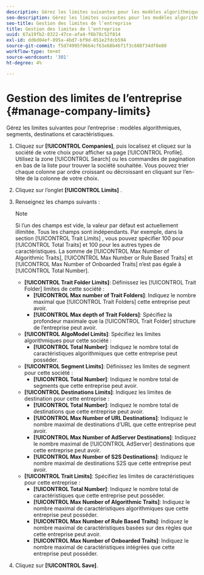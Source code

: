 ```yaml
---
description: Gérez les limites suivantes pour les modèles algorithmiques, les segments, les destinations et les caractéristiques de l’entreprise.
seo-description: Gérez les limites suivantes pour les modèles algorithmiques, les segments, les destinations et les caractéristiques de l’entreprise.
seo-title: Gestion des limites de l’entreprise
title: Gestion des limites de l’entreprise
uuid: 67a19fb2-8322-47ce-afa4-f6b78c52f814
exl-id: dd6d04ef-895a-4bd7-bf9d-851e2fdcb594
source-git-commit: f5d74995f0664cf63e68b46f1f3c608f34df0e80
workflow-type: tm+mt
source-wordcount: '301'
ht-degree: 4%

---
```


# Gestion des limites de l’entreprise {#manage-company-limits}

Gérez les limites suivantes pour l’entreprise : modèles algorithmiques, segments, destinations et caractéristiques.

<!-- t_company_limits.xml -->

1. Cliquez sur **[!UICONTROL Companies]**, puis localisez et cliquez sur la société de votre choix pour afficher sa page [!UICONTROL Profile]. Utilisez la zone [!UICONTROL Search] ou les commandes de pagination en bas de la liste pour trouver la société souhaitée. Vous pouvez trier chaque colonne par ordre croissant ou décroissant en cliquant sur l’en-tête de la colonne de votre choix.
1. Cliquez sur l’onglet **[!UICONTROL Limits]** .
1. Renseignez les champs suivants :

   >[!NOTE]
   >
   >Si l’un des champs est vide, la valeur par défaut est actuellement illimitée. Tous les champs sont indépendants. Par exemple, dans la section [!UICONTROL Trait Limits] , vous pouvez spécifier 100 pour [!UICONTROL Total Traits] et 100 pour les autres types de caractéristiques. La somme de [!UICONTROL Max Number of Algorithmic Traits], [!UICONTROL Max Number or Rule Based Traits] et [!UICONTROL Max Number of Onboarded Traits] n’est pas égale à [!UICONTROL Total Number].

   * **[!UICONTROL Trait Folder Limits]**: Définissez les  [!UICONTROL Trait Folder] limites de cette société :
      * **[!UICONTROL Max number of Trait Folders]**: Indiquez le nombre maximal que  [!UICONTROL Trait Folders] cette entreprise peut avoir.
      * **[!UICONTROL Max depth of Trait Folders]**: Spécifiez la profondeur maximale que la  [!UICONTROL Trait Folder] structure de l’entreprise peut avoir.
   * **[!UICONTROL AlgoModel Limits]**: Spécifiez les limites algorithmiques pour cette société :
      * **[!UICONTROL Total Number]**: Indiquez le nombre total de caractéristiques algorithmiques que cette entreprise peut posséder.
   * **[!UICONTROL Segment Limits]**: Définissez les limites de segment pour cette société :
      * **[!UICONTROL Total Number]**: Indiquez le nombre total de segments que cette entreprise peut avoir.
   * **[!UICONTROL Destinations Limits]**: Indiquez les limites de destination pour cette entreprise :
      * **[!UICONTROL Total Number]**: Indiquez le nombre total de destinations que cette entreprise peut avoir.
      * **[!UICONTROL Max Number of URL Destinations]**: Indiquez le nombre maximal de destinations d’URL que cette entreprise peut avoir.
      * **[!UICONTROL Max Number of AdServer Destinations]**: Indiquez le nombre maximal de  [!UICONTROL AdServer] destinations que cette entreprise peut avoir.
      * **[!UICONTROL Max Number of S2S Destinations]**: Indiquez le nombre maximal de destinations S2S que cette entreprise peut avoir.
   * **[!UICONTROL Trait Limits]**: Spécifiez les limites de caractéristiques pour cette entreprise :
      * **[!UICONTROL Total Number]**: Indiquez le nombre total de caractéristiques que cette entreprise peut posséder.
      * **[!UICONTROL Max Number of Algorithmic Traits]**: Indiquez le nombre maximal de caractéristiques algorithmiques que cette entreprise peut posséder.
      * **[!UICONTROL Max Number of Rule Based Traits]**: Indiquez le nombre maximal de caractéristiques basées sur des règles que cette entreprise peut avoir.
      * **[!UICONTROL Max Number of Onboarded Traits]**: Indiquez le nombre maximal de caractéristiques intégrées que cette entreprise peut posséder.
1. Cliquez sur **[!UICONTROL Save]**.
